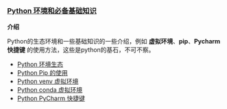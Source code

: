 ### [Python 环境和必备基础知识](#)

**介绍**

Python的生态环境和一些基础知识的一些介绍，例如 **虚拟环境**、**pip**、**Pycharm 快捷键** 的使用方法，这些是python的基石，不可不察。


- [Python 环境生态](./env.md) 
- [Python Pip 的使用](./command.md)
- [Python venv 虚拟环境](./virtualenv.md)
- [Python conda 虚拟环境](./contents/py_enviroment_conda.md)
- [Python PyCharm 快捷键](./pycharm-shortcut-key.md) 





